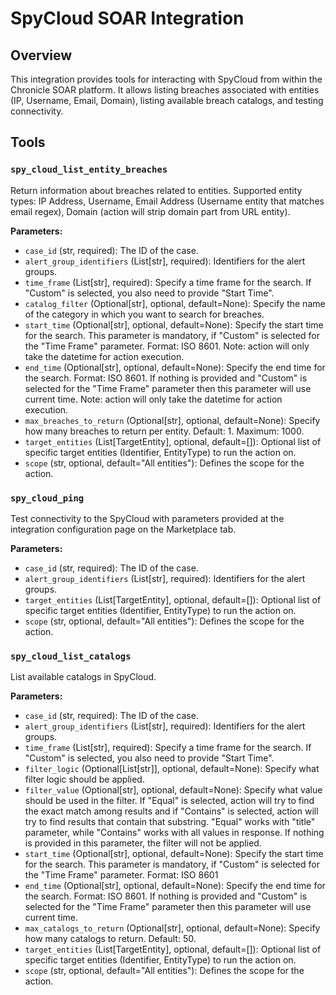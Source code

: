 # SpyCloud SOAR Integration

## Overview

This integration provides tools for interacting with SpyCloud from within the Chronicle SOAR platform. It allows listing breaches associated with entities (IP, Username, Email, Domain), listing available breach catalogs, and testing connectivity.

## Tools

### `spy_cloud_list_entity_breaches`

Return information about breaches related to entities. Supported entity types: IP Address, Username, Email Address (Username entity that matches email regex), Domain (action will strip domain part from URL entity).

**Parameters:**

*   `case_id` (str, required): The ID of the case.
*   `alert_group_identifiers` (List[str], required): Identifiers for the alert groups.
*   `time_frame` (List[str], required): Specify a time frame for the search. If "Custom" is selected, you also need to provide "Start Time".
*   `catalog_filter` (Optional[str], optional, default=None): Specify the name of the category in which you want to search for breaches.
*   `start_time` (Optional[str], optional, default=None): Specify the start time for the search. This parameter is mandatory, if "Custom" is selected for the "Time Frame" parameter. Format: ISO 8601. Note: action will only take the datetime for action execution.
*   `end_time` (Optional[str], optional, default=None): Specify the end time for the search. Format: ISO 8601. If nothing is provided and "Custom" is selected for the "Time Frame" parameter then this parameter will use current time. Note: action will only take the datetime for action execution.
*   `max_breaches_to_return` (Optional[str], optional, default=None): Specify how many breaches to return per entity. Default: 1. Maximum: 1000.
*   `target_entities` (List[TargetEntity], optional, default=[]): Optional list of specific target entities (Identifier, EntityType) to run the action on.
*   `scope` (str, optional, default="All entities"): Defines the scope for the action.

### `spy_cloud_ping`

Test connectivity to the SpyCloud with parameters provided at the integration configuration page on the Marketplace tab.

**Parameters:**

*   `case_id` (str, required): The ID of the case.
*   `alert_group_identifiers` (List[str], required): Identifiers for the alert groups.
*   `target_entities` (List[TargetEntity], optional, default=[]): Optional list of specific target entities (Identifier, EntityType) to run the action on.
*   `scope` (str, optional, default="All entities"): Defines the scope for the action.

### `spy_cloud_list_catalogs`

List available catalogs in SpyCloud.

**Parameters:**

*   `case_id` (str, required): The ID of the case.
*   `alert_group_identifiers` (List[str], required): Identifiers for the alert groups.
*   `time_frame` (List[str], required): Specify a time frame for the search. If "Custom" is selected, you also need to provide "Start Time".
*   `filter_logic` (Optional[List[str]], optional, default=None): Specify what filter logic should be applied.
*   `filter_value` (Optional[str], optional, default=None): Specify what value should be used in the filter. If "Equal" is selected, action will try to find the exact match among results and if "Contains" is selected, action will try to find results that contain that substring. "Equal" works with "title" parameter, while "Contains" works with all values in response. If nothing is provided in this parameter, the filter will not be applied.
*   `start_time` (Optional[str], optional, default=None): Specify the start time for the search. This parameter is mandatory, if "Custom" is selected for the "Time Frame" parameter. Format: ISO 8601
*   `end_time` (Optional[str], optional, default=None): Specify the end time for the search. Format: ISO 8601. If nothing is provided and "Custom" is selected for the "Time Frame" parameter then this parameter will use current time.
*   `max_catalogs_to_return` (Optional[str], optional, default=None): Specify how many catalogs to return. Default: 50.
*   `target_entities` (List[TargetEntity], optional, default=[]): Optional list of specific target entities (Identifier, EntityType) to run the action on.
*   `scope` (str, optional, default="All entities"): Defines the scope for the action.
